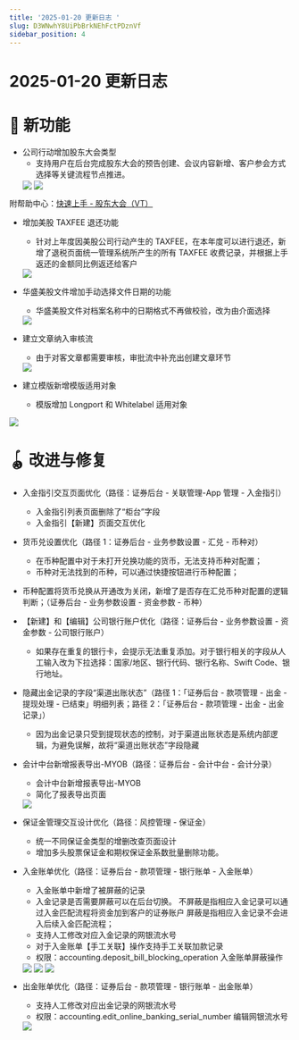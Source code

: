 ```yaml
---
title: '2025-01-20 更新日志 '
slug: D3WNwhY8UiPbBrkNEhFctPDznVf
sidebar_position: 4
---
```



# 2025-01-20 更新日志 

# 🎉 新功能

- 公司行动增加股东大会类型
    - 支持用户在后台完成股东大会的预告创建、会议内容新增、客户参会方式选择等关键流程节点推进。
    <img src="/assets/Tg1Tb1ZIYohiJ8xtls7cxrDAn8b.png" src-width="2868" src-height="1302" align="center"/>
    <img src="/assets/QHt1bzcqXoGAvixicQIcUPx9n6b.png" src-width="1442" src-height="661" align="center"/>

附帮助中心：[快速上手 - 股东大会（VT）](./QSpJwHQVUi9qDEkTwBtcmHTPnjd)

- 增加美股 TAXFEE 退还功能
    - 针对上年度因美股公司行动产生的 TAXFEE，在本年度可以进行退还，新增了退税页面统一管理系统所产生的所有 TAXFEE 收费记录，并根据上手返还的金额同比例返还给客户
    <img src="/assets/Yv7zbwNPZoBkEnxwYTIcYF5xn8g.png" src-width="2874" src-height="1190" align="center"/>

- 华盛美股文件增加手动选择文件日期的功能
    - 华盛美股文件对档案名称中的日期格式不再做校验，改为由介面选择
    <img src="/assets/XpXwbAheVoO2bAxx8o7cKuzsnQb.png" src-width="2948" src-height="1424" align="center"/>

- 建立文章纳入审核流
    - 由于对客文章都需要审核，审批流中补充出创建文章环节
    <img src="/assets/K1yzbr9QloVsVUxo9sQcOH7Znfh.png" src-width="2700" src-height="1342" align="center"/>

- 建立模版新增模版适用对象
    - 模版增加 Longport 和 Whitelabel 适用对象

<img src="/assets/LDHPbzPvoorXtRxDlVMcJNnGnhf.png" src-width="2660" src-height="1164" align="center"/>

# 🪀 改进与修复

- 入金指引交互页面优化（路径：证券后台 - 关联管理-App 管理 - 入金指引）
    - 入金指引列表页面删除了“柜台”字段
    - 入金指引【新建】页面交互优化

- 货币兑设置优化（路径 1：证券后台 - 业务参数设置 - 汇兑 - 币种对）
    - 在币种配置中对于未打开兑换功能的货币，无法支持币种对配置；
    - 币种对无法找到的币种，可以通过快捷按钮进行币种配置；

- 币种配置将货币兑换从开通改为关闭，新增了是否存在汇兑币种对配置的逻辑判断；（证券后台 - 业务参数设置 - 资金参数 - 币种）
- 【新建】和【编辑】公司银行账户优化（路径：证券后台 - 业务参数设置 - 资金参数 - 公司银行账户）
    - 如果存在重复的银行卡，会提示无法重复添加。对于银行相关的字段从人工输入改为下拉选择：国家/地区、银行代码、银行名称、Swift Code、银行地址。

- 隐藏出金记录的字段“渠道出账状态”（路径 1：「证券后台 - 款项管理 - 出金 - 提现处理 - 已结束」明细列表；路径 2：「证券后台 - 款项管理 - 出金 - 出金记录」）
    - 因为出金记录只受到提现状态的控制，对于渠道出账状态是系统内部逻辑，为避免误解，故将“渠道出账状态”字段隐藏

- 会计中台新增报表导出-MYOB（路径：证券后台 - 会计中台 - 会计分录）
    - 会计中台新增报表导出-MYOB
    - 简化了报表导出页面
    <img src="/assets/PhP7b0eaKosp66xCC8tchGcXnmc.png" src-width="2346" src-height="1226" align="center"/>

- 保证金管理交互设计优化（路径：风控管理 - 保证金）
    - 统一不同保证金类型的增删改查页面设计
    - 增加多头股票保证金和期权保证金系数批量删除功能。

- 入金账单优化（路径：证券后台 - 款项管理 - 银行账单 - 入金账单）
    - 入金账单中新增了被屏蔽的记录
    - 入金记录是否需要屏蔽可以在后台切换。
        不屏蔽是指相应入金记录可以通过入金匹配流程将资金加到客户的证券账户
        屏蔽是指相应入金记录不会进入后续入金匹配流程；
    - 支持人工修改对应入金记录的网银流水号
    - 对于入金账单【手工关联】操作支持手工关联加款记录
    - 权限：accounting.deposit_bill_blocking_operation 入金账单屏蔽操作
    <img src="/assets/DDWjbuNjJoEVUpxSDuYctTrjnVd.png" src-width="3258" src-height="952" align="center"/>
    <img src="/assets/WoXjbzMkwo0tJTxHQVSc6MZ9nVb.png" src-width="2472" src-height="1730" align="center"/>
    <img src="/assets/S9rGbkHUvoaJBVxjt7McO2qcnec.png" src-width="3662" src-height="1366" align="center"/>

- 出金账单优化（路径：证券后台 - 款项管理 - 银行账单 - 出金账单）
    - 支持人工修改对应出金记录的网银流水号
    - 权限：accounting.edit_online_banking_serial_number 编辑网银流水号
    <img src="/assets/D4BEboFBFozVdZx5Yytc7ocpngh.png" src-width="3268" src-height="1090" align="center"/>

